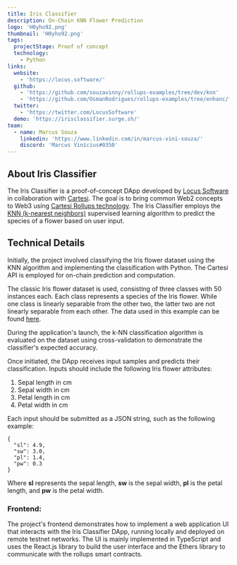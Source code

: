 ```yaml
---
title: Iris Classifier
description: On-Chain KNN Flower Prediction
logo: 'H0yho92.png'
thumbnail: 'H0yho92.png'
tags:
  projectStage: Proof of concept
  technology:
    - Python
links:
  website:
    - 'https://locus.software/'
  github:
    - 'https://github.com/souzavinny/rollups-examples/tree/dev/knn'
    - 'https://github.com/OsmanRodrigues/rollups-examples/tree/enhanc/frontend-notices-controller-refetch/frontend-knn'
  twitter:
    - 'https://twitter.com/LocusSoftware'
  demo: 'https://irisclassifier.surge.sh/'
team:
  - name: Marcus Souza
    linkedin: 'https://www.linkedin.com/in/marcus-vini-souza/'
    discord: 'Marcus Vinícius#0350'
---
```


## About Iris Classifier

The Iris Classifier is a proof-of-concept DApp developed by
[Locus Software](http://locus.software) in collaboration with
[Cartesi](https://cartesi.io/). The goal is to bring common Web2 concepts to
Web3 using
[Cartesi Rollups technology](https://docs.cartesi.io/cartesi-rollups/). The Iris
Classifier employs the
[KNN (k-nearest neighbors)](https://en.wikipedia.org/wiki/K-nearest_neighbors_algorithm)
supervised learning algorithm to predict the species of a flower based on user
input.

## Technical Details

Initially, the project involved classifying the Iris flower dataset using the
KNN algorithm and implementing the classification with Python. The Cartesi API
is employed for on-chain prediction and computation.

The classic Iris flower dataset is used, consisting of three classes with 50
instances each. Each class represents a species of the Iris flower. While one
class is linearly separable from the other two, the latter two are not linearly
separable from each other. The data used in this example can be found
[here](https://github.com/yourgithubusername/iris-dataset-link).

During the application's launch, the k-NN classification algorithm is evaluated
on the dataset using cross-validation to demonstrate the classifier's expected
accuracy.

Once initiated, the DApp receives input samples and predicts their
classification. Inputs should include the following Iris flower attributes:

1. Sepal length in cm
2. Sepal width in cm
3. Petal length in cm
4. Petal width in cm

Each input should be submitted as a JSON string, such as the following example:

```
{
  "sl": 4.9,
  "sw": 3.0,
  "pl": 1.4,
  "pw": 0.3
}
```

Where **sl** represents the sepal length, **sw** is the sepal width, **pl** is
the petal length, and **pw** is the petal width.

### Frontend:

The project's frontend demonstrates how to implement a web application UI that
interacts with the Iris Classifier DApp, running locally and deployed on remote
testnet networks. The UI is mainly implemented in TypeScript and uses the
React.js library to build the user interface and the Ethers library to
communicate with the rollups smart contracts.

